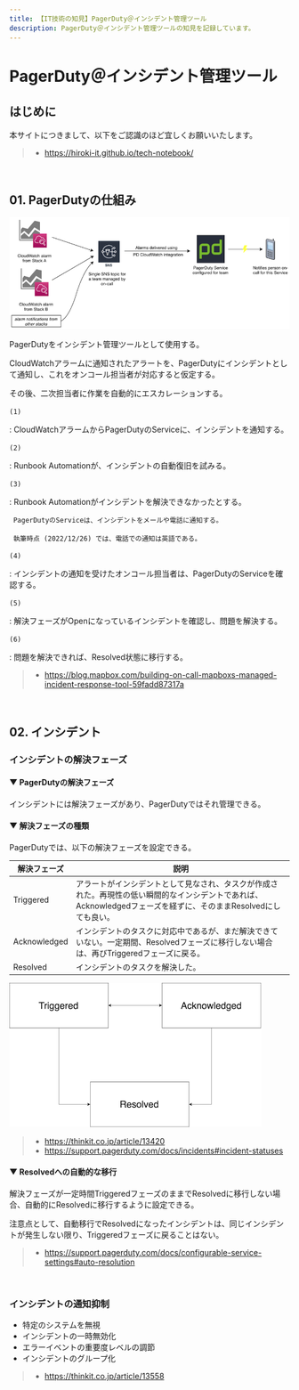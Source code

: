 ```yaml
---
title: 【IT技術の知見】PagerDuty＠インシデント管理ツール
description: PagerDuty＠インシデント管理ツールの知見を記録しています。
---
```


# PagerDuty＠インシデント管理ツール

## はじめに

本サイトにつきまして、以下をご認識のほど宜しくお願いいたします。

> - https://hiroki-it.github.io/tech-notebook/

<br>

## 01. PagerDutyの仕組み

![pagerduty_on-call](https://raw.githubusercontent.com/hiroki-it/tech-notebook-images/master/images/pagerduty_on-call.png)

PagerDutyをインシデント管理ツールとして使用する。

CloudWatchアラームに通知されたアラートを、PagerDutyにインシデントとして通知し、これをオンコール担当者が対応すると仮定する。

その後、二次担当者に作業を自動的にエスカレーションする。

`(1)`

: CloudWatchアラームからPagerDutyのServiceに、インシデントを通知する。

`(2)`

: Runbook Automationが、インシデントの自動復旧を試みる。

`(3)`

: Runbook Automationがインシデントを解決できなかったとする。

     PagerDutyのServiceは、インシデントをメールや電話に通知する。

     執筆時点 (2022/12/26) では、電話での通知は英語である。

`(4)`

: インシデントの通知を受けたオンコール担当者は、PagerDutyのServiceを確認する。

`(5)`

: 解決フェーズがOpenになっているインシデントを確認し、問題を解決する。

`(6)`

: 問題を解決できれば、Resolved状態に移行する。

> - https://blog.mapbox.com/building-on-call-mapboxs-managed-incident-response-tool-59fadd87317a

<br>

## 02. インシデント

### インシデントの解決フェーズ

#### ▼ PagerDutyの解決フェーズ

インシデントには解決フェーズがあり、PagerDutyではそれ管理できる。

#### ▼ 解決フェーズの種類

PagerDutyでは、以下の解決フェーズを設定できる。

| 解決フェーズ | 説明                                                                                                                                                             |
| ------------ | ---------------------------------------------------------------------------------------------------------------------------------------------------------------- |
| Triggered    | アラートがインシデントとして見なされ、タスクが作成された。再現性の低い瞬間的なインシデントであれば、Acknowledgedフェーズを経ずに、そのままResolvedにしても良い。 |
| Acknowledged | インシデントのタスクに対応中であるが、まだ解決できていない。一定期間、Resolvedフェーズに移行しない場合は、再びTriggeredフェーズに戻る。                          |
| Resolved     | インシデントのタスクを解決した。                                                                                                                                 |

![pagerduty_incident_phase](https://raw.githubusercontent.com/hiroki-it/tech-notebook-images/master/images/pagerduty_incident_phase.png)

> - https://thinkit.co.jp/article/13420
> - https://support.pagerduty.com/docs/incidents#incident-statuses

#### ▼ Resolvedへの自動的な移行

解決フェーズが一定時間TriggeredフェーズのままでResolvedに移行しない場合、自動的にResolvedに移行するように設定できる。

注意点として、自動移行でResolvedになったインシデントは、同じインシデントが発生しない限り、Triggeredフェーズに戻ることはない。

> - https://support.pagerduty.com/docs/configurable-service-settings#auto-resolution

<br>

### インシデントの通知抑制

- 特定のシステムを無視
- インシデントの一時無効化
- エラーイベントの重要度レベルの調節
- インシデントのグループ化

> - https://thinkit.co.jp/article/13558

<br>
